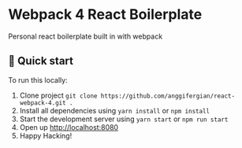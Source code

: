 # Webpack 4 React Boilerplate

Personal react boilerplate built in with webpack 

## 🚀 Quick start

To run this locally:

1. Clone project `git clone https://github.com/anggifergian/react-webpack-4.git .`
2. Install all dependencies using `yarn install` or `npm install`
3. Start the development server using `yarn start` or `npm run start`
4. Open up [http://localhost:8080](http://localhost:8080)
5. Happy Hacking!

